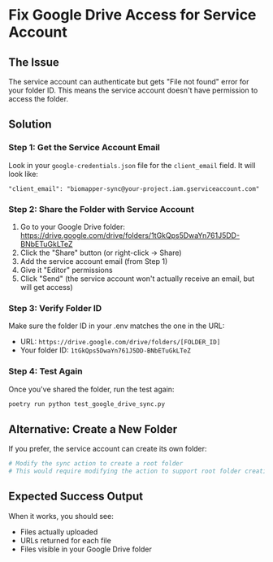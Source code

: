 # Fix Google Drive Access for Service Account

## The Issue
The service account can authenticate but gets "File not found" error for your folder ID. This means the service account doesn't have permission to access the folder.

## Solution

### Step 1: Get the Service Account Email
Look in your `google-credentials.json` file for the `client_email` field. It will look like:
```
"client_email": "biomapper-sync@your-project.iam.gserviceaccount.com"
```

### Step 2: Share the Folder with Service Account
1. Go to your Google Drive folder: https://drive.google.com/drive/folders/1tGkQps5DwaYn761J5DD-BNbETuGkLTeZ
2. Click the "Share" button (or right-click → Share)
3. Add the service account email (from Step 1)
4. Give it "Editor" permissions
5. Click "Send" (the service account won't actually receive an email, but will get access)

### Step 3: Verify Folder ID
Make sure the folder ID in your .env matches the one in the URL:
- URL: `https://drive.google.com/drive/folders/[FOLDER_ID]`
- Your folder ID: `1tGkQps5DwaYn761J5DD-BNbETuGkLTeZ`

### Step 4: Test Again
Once you've shared the folder, run the test again:
```bash
poetry run python test_google_drive_sync.py
```

## Alternative: Create a New Folder
If you prefer, the service account can create its own folder:

```python
# Modify the sync action to create a root folder
# This would require modifying the action to support root folder creation
```

## Expected Success Output
When it works, you should see:
- Files actually uploaded
- URLs returned for each file
- Files visible in your Google Drive folder